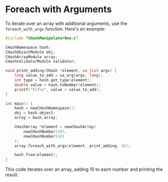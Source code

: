 # Foreach with Arguments

To iterate over an array with additional arguments, use the `foreach_with_args` function. Here's an example:

```c
#include "CHashManipulatorOne.c"

CHashNamespace hash;
CHashObjectModule obj;
CHashArrayModule array;
CHashValidatorModule validator;

void print_adding(CHash *element, va_list args) {
    long value_to_add = va_arg(args, long);
    int type = hash.get_type(element);
    double value = hash.toNumber(element);
    printf("%lf\n", value + value_to_add);
}

int main() {
    hash = newCHashNamespace();
    obj = hash.object;
    array = hash.array;

    CHashArray *element = newCHashArray(
        newCHashNumber(10),
        newCHashNumber(34)
    );
    array.foreach_with_args(element, print_adding, 10);

    hash.free(element);
}
```

This code iterates over an array, adding 10 to each number and printing the result.